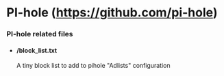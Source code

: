 # PI-hole (https://github.com/pi-hole)

### PI-hole related files
  
- #### /block_list.txt
  A tiny block list to add to pihole "Adlists" configuration
  
